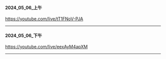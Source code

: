#### 2024_05_06_上午
https://youtube.com/live/tT1FNoV-PJA

---

#### 2024_05_06_下午
https://youtube.com/live/eexAyM4apXM

---
